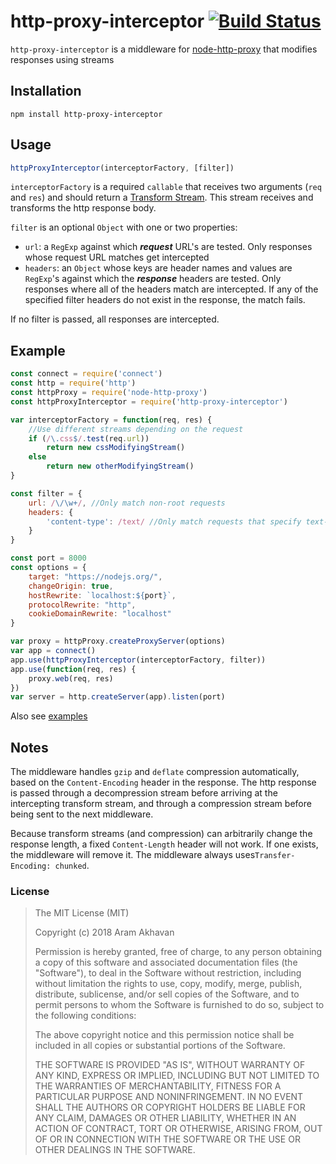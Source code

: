 # http-proxy-interceptor [![Build Status](https://travis-ci.org/kaysond/http-proxy-interceptor.svg?branch=master)](https://travis-ci.org/kaysond/http-proxy-interceptor)
`http-proxy-interceptor` is a middleware for [node-http-proxy](https://github.com/nodejitsu/node-http-proxy) that modifies responses using streams
## Installation
`npm install http-proxy-interceptor`

## Usage
```javascript
httpProxyInterceptor(interceptorFactory, [filter])
```
`interceptorFactory` is a required `callable` that receives two arguments (`req` and `res`) and should return a [Transform Stream](https://nodejs.org/dist/latest-v10.x/docs/api/stream.html#stream_implementing_a_transform_stream). This stream receives and transforms the http response body.

`filter` is an optional `Object` with one or two properties:
* `url`: a `RegExp` against which ***request*** URL's are tested. Only responses whose request URL matches get intercepted
* `headers`: an `Object` whose keys are header names and values are `RegExp`'s against which the ***response*** headers are tested. Only responses where all of the headers match are intercepted. If any of the specified filter headers do not exist in the response, the match fails.

If no filter is passed, all responses are intercepted.

## Example
```javascript
const connect = require('connect')
const http = require('http')
const httpProxy = require('node-http-proxy')
const httpProxyInterceptor = require('http-proxy-interceptor')

var interceptorFactory = function(req, res) {
    //Use different streams depending on the request
    if (/\.css$/.test(req.url))
        return new cssModifyingStream()
    else
        return new otherModifyingStream()
}

const filter = {
    url: /\/\w+/, //Only match non-root requests
    headers: {
        'content-type': /text/ //Only match requests that specify text-based content types
    }
}

const port = 8000
const options = {
	target: "https://nodejs.org/",
	changeOrigin: true,
	hostRewrite: `localhost:${port}`,
	protocolRewrite: "http",
	cookieDomainRewrite: "localhost"
}

var proxy = httpProxy.createProxyServer(options)
var app = connect()
app.use(httpProxyInterceptor(interceptorFactory, filter))
app.use(function(req, res) {
    proxy.web(req, res)
})
var server = http.createServer(app).listen(port)
```

Also see [examples](./examples)

## Notes
The middleware handles `gzip` and `deflate` compression automatically, based on the `Content-Encoding` header in the response. The http response is passed through a decompression stream before arriving at the intercepting transform stream, and through a compression stream before being sent to the next middleware.

Because transform streams (and compression) can arbitrarily change the response length, a fixed `Content-Length` header will not work. If one exists, the middleware will remove it. The middleware always uses`Transfer-Encoding: chunked`.

### License

>The MIT License (MIT)
>
>Copyright (c) 2018 Aram Akhavan
>
>Permission is hereby granted, free of charge, to any person obtaining a copy
>of this software and associated documentation files (the "Software"), to deal
>in the Software without restriction, including without limitation the rights
>to use, copy, modify, merge, publish, distribute, sublicense, and/or sell
>copies of the Software, and to permit persons to whom the Software is
>furnished to do so, subject to the following conditions:
>
>The above copyright notice and this permission notice shall be included in
>all copies or substantial portions of the Software.
>
>THE SOFTWARE IS PROVIDED "AS IS", WITHOUT WARRANTY OF ANY KIND, EXPRESS OR
>IMPLIED, INCLUDING BUT NOT LIMITED TO THE WARRANTIES OF MERCHANTABILITY,
>FITNESS FOR A PARTICULAR PURPOSE AND NONINFRINGEMENT. IN NO EVENT SHALL THE
>AUTHORS OR COPYRIGHT HOLDERS BE LIABLE FOR ANY CLAIM, DAMAGES OR OTHER
>LIABILITY, WHETHER IN AN ACTION OF CONTRACT, TORT OR OTHERWISE, ARISING FROM,
>OUT OF OR IN CONNECTION WITH THE SOFTWARE OR THE USE OR OTHER DEALINGS IN
>THE SOFTWARE.
